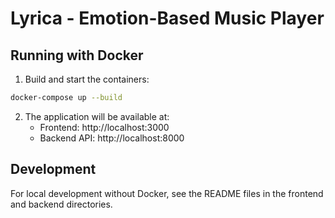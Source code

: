 # Lyrica - Emotion-Based Music Player

## Running with Docker

1. Build and start the containers:
```bash
docker-compose up --build
```

2. The application will be available at:
   - Frontend: http://localhost:3000
   - Backend API: http://localhost:8000

## Development

For local development without Docker, see the README files in the frontend and backend directories. 